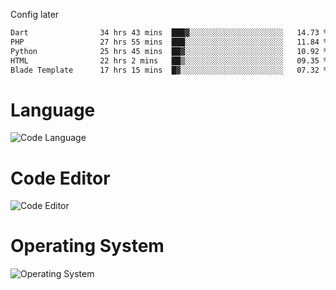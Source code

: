 <!-- ## Hi there 👋 -->
Config later

<!--
**rickrck/rickrck** is a ✨ _special_ ✨ repository because its `README.md` (this file) appears on your GitHub profile.

Here are some ideas to get you started:

- 🔭 I’m currently working on ...
- 🌱 I’m currently learning ...
- 👯 I’m looking to collaborate on ...
- 🤔 I’m looking for help with ...
- 💬 Ask me about ...
- 📫 How to reach me: ...
- 😄 Pronouns: ...
- ⚡ Fun fact: ...
-->

<!--START_SECTION:waka-->

```txt
Dart                34 hrs 43 mins  ███▓░░░░░░░░░░░░░░░░░░░░░   14.73 %
PHP                 27 hrs 55 mins  ███░░░░░░░░░░░░░░░░░░░░░░   11.84 %
Python              25 hrs 45 mins  ██▓░░░░░░░░░░░░░░░░░░░░░░   10.92 %
HTML                22 hrs 2 mins   ██▒░░░░░░░░░░░░░░░░░░░░░░   09.35 %
Blade Template      17 hrs 15 mins  █▓░░░░░░░░░░░░░░░░░░░░░░░   07.32 %
```

<!--END_SECTION:waka-->

# Language
![Code Language](https://wakatime.com/share/@Rie/857855bd-8826-4360-bd0b-30668e651616.svg)

# Code Editor
![Code Editor](https://wakatime.com/share/@Rie/630d1d98-3d54-4afd-a23d-fa79134fc528.svg)

# Operating System
![Operating System](https://wakatime.com/share/@Rie/a7b1eb7d-159b-4b03-8226-3a05ad998782.svg)
